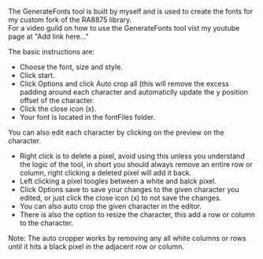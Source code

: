 The GenerateFonts tool is built by myself and is used to create the fonts for my custom fork of the RA8875 library. <br>
For a video guild on how to use the GenerateFonts tool vist my youtube page at "Add link here..."

The basic instructions are:
- Choose the font, size and style.
- Click start.
- Click Options and click Auto crop all (this will remove the excess padding around each character and automaticlly update the y position offset of the character.
- Click the close icon (x).
- Your font is located in the fontFiles folder.

You can also edit each character by clicking on the preview on the character.
- Right click is to delete a pixel, avoid using this unless you understand the logic of the tool, in short you should always remove an entire row or column, right clicking a deleted pixel will add it back.
- Left clicking a pixel toogles between a white and balck pixel.
- Click Options save to save your changes to the given character you edited, or just click the close icon (x) to not save the changes.
- You can also auto crop the given character in the editor.
- There is also the option to resize the character, this add a row or column to the character.


Note: The auto cropper works by removing any all white columns or rows until it hits a black pixel in the adjacent row or column.
